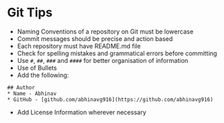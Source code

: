 # Git Tips
* Naming Conventions of a repository on Git must be lowercase
* Commit messages should be precise and action based
* Each repository must have README.md file
* Check for spelling mistakes and grammatical errors before committing
* Use `#`, `##`, `###` and `####` for better organisation of information
* Use of Bullets
* Add the following:
``` 
## Author
* Name - Abhinav
* GitHub - [github.com/abhinavg916](https://github.com/abhinavg916)
```
* Add License Information wherever necessary
